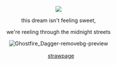 <p align="center"

![](https://komarev.com/ghpvc/?username=itarinn&color=lightgrey)









<p align="center"


this dream isn't feeling sweet, 

<p align="center"

we're reeling through the midnight streets

<p align="center"


![Ghostfire_Dagger-removebg-preview](https://github.com/user-attachments/assets/8abe9906-9b72-4428-bd22-6d50812f37ca)





<p align="center"
  


ㅤ[strawpage](tuahtime.straw.page)
</p
